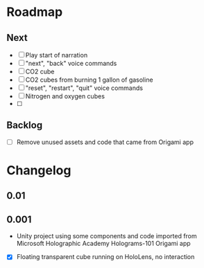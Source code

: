 # Roadmap

## Next
- [ ] Play start of narration
- [ ] "next", "back" voice commands
- [ ] CO2 cube
- [ ] CO2 cubes from burning 1 gallon of gasoline
- [ ] "reset", "restart", "quit" voice commands
- [ ] Nitrogen and oxygen cubes
- [ ] 

## Backlog
- [ ] Remove unused assets and code that came from Origami app


# Changelog

## 0.01

## 0.001
- Unity project using some components and code imported from Microsoft Holographic Academy Holograms-101 Origami app
- [x] Floating transparent cube running on HoloLens, no interaction


